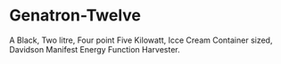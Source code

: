 # Genatron-Twelve
A Black, Two litre, Four point Five Kilowatt, Icce Cream Container sized, Davidson Manifest Energy Function Harvester. 
